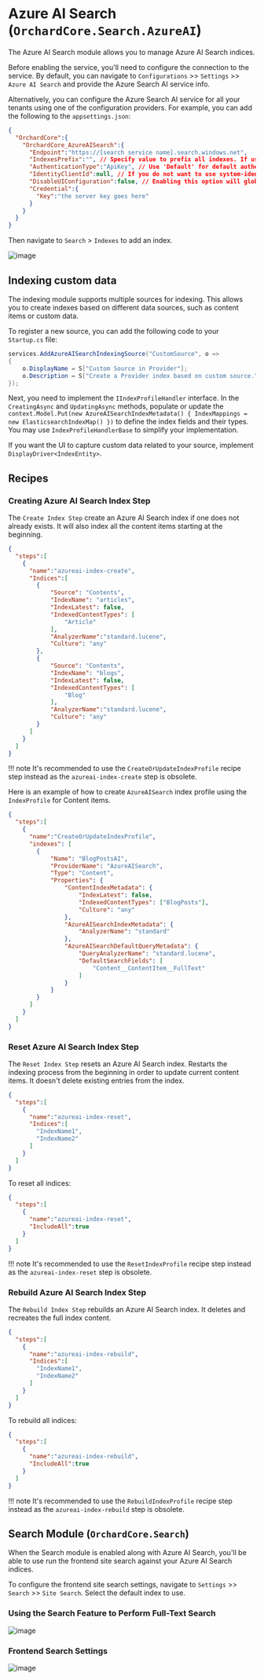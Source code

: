 # Azure AI Search (`OrchardCore.Search.AzureAI`)

The Azure AI Search module allows you to manage Azure AI Search indices.

Before enabling the service, you'll need to configure the connection to the service. By default, you can navigate to `Configurations` >> `Settings` >> `Azure AI Search` and provide the Azure Search AI service info.

Alternatively, you can configure the Azure Search AI service for all your tenants using one of the configuration providers. For example, you can add the following to the `appsettings.json`:

```json
{
  "OrchardCore":{
    "OrchardCore_AzureAISearch":{
      "Endpoint":"https://[search service name].search.windows.net",
      "IndexesPrefix":"", // Specify value to prefix all indexes. If using the same instance for production and staging, provide the environment name here to prevent naming conflicts.
      "AuthenticationType":"ApiKey", // Use 'Default' for default authentication, 'ManagedIdentity' for managed-identity authentication, or 'ApiKey' for  key-based authentication.
      "IdentityClientId":null, // If you do not want to use system-identity, optionally, you may specify a client id to authenticate for a user assigned managed identity.
      "DisableUIConfiguration":false, // Enabling this option will globally disable per-tenant UI configuration. This implies that all tenants will utilize the settings specified in the appsettings.
      "Credential":{
        "Key":"the server key goes here"
      }
    }
  }
}
```

Then navigate to `Search` > `Indexes` to add an index.

![image](images/management.gif)

## Indexing custom data

The indexing module supports multiple sources for indexing. This allows you to create indexes based on different data sources, such as content items or custom data.

To register a new source, you can add the following code to your `Startup.cs` file:

```csharp
services.AddAzureAISearchIndexingSource("CustomSource", o =>
{
    o.DisplayName = S["Custom Source in Provider"];
    o.Description = S["Create a Provider index based on custom source."];
});
```

Next, you need to implement the `IIndexProfileHandler` interface. In the `CreatingAsync` and `UpdatingAsync` methods, populate or update the `context.Model.Put(new AzureAISearchIndexMetadata() { IndexMappings = new ElasticsearchIndexMap() })` to define the index fields and their types. You may use `IndexProfileHandlerBase` to simplify your implementation. 

If you want the UI to capture custom data related to your source, implement `DisplayDriver<IndexEntity>`.  

## Recipes 

### Creating Azure AI Search Index Step

The `Create Index Step` create an Azure AI Search index if one does not already exists. It will also index all the content items starting at the beginning. 

```json
{
  "steps":[
    {
      "name":"azureai-index-create",
      "Indices":[
        {
            "Source": "Contents",
            "IndexName": "articles",
            "IndexLatest": false,
            "IndexedContentTypes": [
                "Article"
            ],
            "AnalyzerName":"standard.lucene",
            "Culture": "any"
        },
        {
            "Source": "Contents",
            "IndexName": "blogs",
            "IndexLatest": false,
            "IndexedContentTypes": [
                "Blog"
            ],
            "AnalyzerName":"standard.lucene",
            "Culture": "any"
        }
      ]
    }
  ]
}
```

!!! note
    It's recommended to use the `CreateOrUpdateIndexProfile` recipe step instead as the `azureai-index-create` step is obsolete. 

Here is an example of how to create `AzureAISearch` index profile using the `IndexProfile` for Content items.

```json
{
  "steps":[
    {
      "name":"CreateOrUpdateIndexProfile",
      "indexes": [
	    {
		    "Name": "BlogPostsAI",
		    "ProviderName": "AzureAISearch",
		    "Type": "Content",
		    "Properties": {
			    "ContentIndexMetadata": {
				    "IndexLatest": false,
				    "IndexedContentTypes": ["BlogPosts"],
				    "Culture": "any"
			    },
                "AzureAISearchIndexMetadata": {
                    "AnalyzerName": "standard"
                },
                "AzureAISearchDefaultQueryMetadata": {
                    "QueryAnalyzerName": "standard.lucene",
                    "DefaultSearchFields": [
                        "Content__ContentItem__FullText"
                    ]
                }
		    }
	    }
      ]
    }
  ]
}
```

### Reset Azure AI Search Index Step

The `Reset Index Step` resets an Azure AI Search index. Restarts the indexing process from the beginning in order to update current content items. It doesn't delete existing entries from the index.

```json
{
  "steps":[
    {
      "name":"azureai-index-reset",
      "Indices":[
        "IndexName1",
        "IndexName2"
      ]
    }
  ]
}
```

To reset all indices:

```json
{
  "steps":[
    {
      "name":"azureai-index-reset",
      "IncludeAll":true
    }
  ]
}
```

!!! note
    It's recommended to use the `ResetIndexProfile` recipe step instead as the `azureai-index-reset` step is obsolete. 

### Rebuild Azure AI Search Index Step

The `Rebuild Index Step` rebuilds an Azure AI Search index. It deletes and recreates the full index content.

```json
{
  "steps":[
    {
      "name":"azureai-index-rebuild",
      "Indices":[
        "IndexName1",
        "IndexName2"
      ]
    }
  ]
}
```

To rebuild all indices:

```json
{
  "steps":[
    {
      "name":"azureai-index-rebuild",
      "IncludeAll":true
    }
  ]
}
```

!!! note
    It's recommended to use the `RebuildIndexProfile` recipe step instead as the `azureai-index-rebuild` step is obsolete. 

## Search Module (`OrchardCore.Search`)

When the Search module is enabled along with Azure AI Search, you'll be able to use run the frontend site search against your Azure AI Search indices.

To configure the frontend site search settings, navigate to `Settings` >> `Search` >> `Site Search`. Select the default index to use.

### Using the Search Feature to Perform Full-Text Search
![image](images/frontend-search.gif)

### Frontend Search Settings
![image](images/settings.gif)
